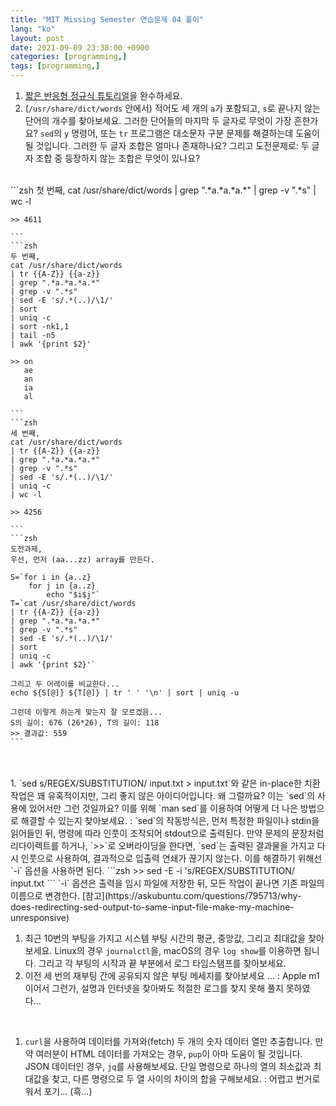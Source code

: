 ```yaml
---
title: "MIT Missing Semester 연습문제 04 풀이"
lang: "ko"
layout: post
date: 2021-09-09 23:38:00 +0900
categories: [programming,]
tags: [programming,]
---
```


1. [짧은 반응형 정규식 튜토리얼](https://regexone.com/)을 완수하세요.
1. (`/usr/share/dict/words` 안에서) 적어도 세 개의 `a`가 포함되고, `s`로 끝나지 않는 단어의 개수를 찾아보세요. 그러한 단어들의 마지막 두 글자로 무엇이 가장 흔한가요? `sed`의 `y` 명령어, 또는 `tr` 프로그램은 대소문자 구분 문제를 해결하는데 도움이 될 것입니다. 그러한 두 글자 조합은 얼마나 존재하나요? 그리고 도전문제로: 두 글자 조합 중 등장하지 않는 조합은 무엇이 있나요?
<br />
    ```zsh
    첫 번째,
    cat /usr/share/dict/words 
    | grep ".*a.*a.*a.*" 
    | grep -v ".*s" 
    | wc -l

    >> 4611

    ```
    ```zsh
    두 번째,
    cat /usr/share/dict/words
    | tr {{A-Z}} {{a-z}}
    | grep ".*a.*a.*a.*" 
    | grep -v ".*s" 
    | sed -E 's/.*(..)/\1/' 
    | sort 
    | uniq -c 
    | sort -nk1,1  
    | tail -n5 
    | awk '{print $2}'

    >> on
       ae
       an
       ia
       al

    ```
    ```zsh
    세 번째,
    cat /usr/share/dict/words 
    | tr {{A-Z}} {{a-z}} 
    | grep ".*a.*a.*a.*" 
    | grep -v ".*s"
    | sed -E 's/.*(..)/\1/' 
    | uniq -c
    | wc -l

    >> 4256

    ```
    ```zsh
    도전과제,
    우선, 먼저 (aa...zz) array를 만든다.

    S=`for i in {a..z}
        for j in {a..z}
            echo "$i$j"`
    T=`cat /usr/share/dict/words
    | tr {{A-Z}} {{a-z}}
    | grep ".*a.*a.*a.*" 
    | grep -v ".*s" 
    | sed -E 's/.*(..)/\1/' 
    | sort 
    | uniq -c
    | awk '{print $2}'`

    그리고 두 어레이를 비교한다...
    echo ${S[@]} ${T[@]} | tr ' ' '\n' | sort | uniq -u

    그런데 이렇게 하는게 맞는지 잘 모르겠음...
    S의 길이: 676 (26*26), T의 길이: 118
    >> 결과값: 559
    ```
<br />
<br />
1. `sed s/REGEX/SUBSTITUTION/ input.txt > input.txt`와 같은 in-place한 치환 작업은 꽤 유혹적이지만, 그리 좋지 않은 아이디어입니다. 왜 그럴까요? 이는 `sed`의 사용에 있어서만 그런 것일까요? 이를 위해 `man sed`를 이용하여 어떻게 더 나은 방법으로 해결할 수 있는지 찾아보세요.
: `sed`의 작동방식은, 먼저 특정한 파일이나 stdin을 읽어들인 뒤, 명령에 따라 인풋이 조작되어 stdout으로 출력된다. 만약 문제의 문장처럼 리다이렉트를 하거나, `>>`로 오버라이딩을 한다면, `sed`는 출력된 결과물을 가지고 다시 인풋으로 사용하여, 결과적으로 입출력 연쇄가 끊기지 않는다. 이를 해결하기 위해선 `-i` 옵션을 사용하면 된다.
```zsh
>> sed -E -i 's/REGEX/SUBSTITUTION/ input.txt
```
`-i` 옵션은 출력을 임시 파일에 저장한 뒤, 모든 작업이 끝나면 기존 파일의 이름으로 변경한다. [참고](https://askubuntu.com/questions/795713/why-does-redirecting-sed-output-to-same-input-file-make-my-machine-unresponsive)
<br />

1. 최근 10번의 부팅을 가지고 시스템 부팅 시간의 평균, 중앙값, 그리고 최대값을 찾아보세요. Linux의 경우 `journalctl`을, macOS의 경우 `log show`를 이용하면 됩니다. 그리고 각 부팅의 시작과 끝 부분에서 로그 타임스탬프를 찾아보세요.
1. 이전 세 번의 재부팅 간에 공유되지 않은 부팅 메세지를 찾아보세요 ...
: Apple m1이어서 그런가, 설명과 인터넷을 찾아봐도 적절한 로그를 찾지 못해 풀지 못하였다...
<br />

1. `curl`을 사용하여 데이터를 가져와(fetch) 두 개의 숫자 데이터 열만 추출합니다. 만약 여러분이 HTML 데이터를 가져오는 경우, `pup`이 아마 도움이 될 것입니다. JSON 데이터인 경우, `jq`를 사용해보세요. 단일 명령으로 하나의 열의 최소값과 최대값을 찾고, 다른 명령으로 두 열 사이의 차이의 합을 구해보세요.
: 어렵고 번거로워서 포기... (흑...)
<br />